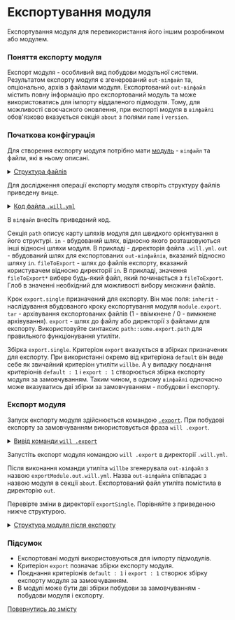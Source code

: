 # Експортування модуля

Експортування модуля для перевикористання його іншим розробником або модулем.

### Поняття експорту модуля

Експорт модуля - особливий вид побудови модульної системи. Результатом експорту модуля є згенерований `out-вілфайл` та, опціонально, архів з файлами модуля. Експортований `out-вілфайл` містить повну інформацію про експортований модуль та може використоватись для імпорту віддаленого підмодуля. Тому, для можливості своєчасного оновлення, при експорті модуля в `вілфайлі` обов'язково вказується секція `about` з полями `name` i `version`.

### Початкова конфігурація

Для створення експорту модуля потрібно мати [модуль](../concept/Module.md#Модуль) - `вілфайл` та файли, які в ньому описані.

<details>
  <summary><u>Структура файлів</u></summary>

```
exportSingle
     ├── fileToExport
     └── .will.yml

```

</details>

Для дослідження операції експорту модуля створіть структуру файлів приведену вище.

<details>
  <summary><u>Код файла <code>.will.yml</code></u></summary>

```yaml
about :
  name : exportModule
  description : "To export single file"
  version : 0.0.1

path :
  in : '.'
  out : 'out'
  fileToExport : 'fileToExport*'

step  :
  export.single :
    inherit : module.export
    export : path::fileToExport
    tar : 0

build :
  export.single :
    criterion :
      default : 1
      export : 1
    steps :
      - export.single
```

</details>

В `вілфайл` внесіть приведений код.

Секція `path` описує карту шляхів модуля для швидкого орієнтування в його структурі.
`in` - вбудований шлях, відносно якого розташовуються інші відносні шляхи модуля. В прикладі - директорія файла `.will.yml`.
`out` - вбудований шлях для експортованих `out-вілфайлів`, вказаний відносно шляху `in`.
`fileToExport` - шлях до файлів експорту, вказаний користувачем відносно директорії `in`. В прикладі, значення `fileToExport*` вибере будь-який файл, який починається з `fileToExport`. Глоб в значенні необхідний для можливості вибору множини файлів.

Крок `export.single` призначений для експорту. Він має поля:
`inherit` - наслідування вбудованого кроку експортування модуля `module.export`.
`tar` - архівування експортованих файлів (1 - ввімкнене / 0 - вимкнене архівування).
`export` - шлях до файлу або директорії з файлами для експорту. Використовуйте синтаксис `path::some.export.path` для правильного функціонування утиліти.

Збірка `export.single`.
Критеріон `export` вказується в збірках призначених для експорту. При використанні окремо від критеріона `default` він веде себе як звичайний критеріон утиліти `willbe`. А у випадку поєднання критеріонів `default : 1` i `export : 1` створюється збірка експорту модуля за замовчуванням. Таким чином, в одному `вілфайлі` одночасно може вказуватись дві збірки за замовчуванням - побудови і експорту.

### Експорт модуля

Запуск експорту модуля здійснюється командою [`.export`](../concept/Command.md#Таблиця-команд-утиліти-willbe). При побудові експорту за замовчуванням використовується фраза `will .export`.

<details>
  <summary><u>Вивід команди <code>will .export</code></u></summary>

```
[user@user ~]$ will .export
...
  Exporting module::exportModule / build::export.single
   + Write out willfile /mnt/home-hdd/Temp/tmp/out/exportModule.out.will.yml
   . Opened . /mnt/home-hdd/Temp/tmp/out/exportModule.out.will.yml
  Exported module::exportModule / build::export.single with 1 file(s) in 0.967s
```

</details>

Запустіть експорт модуля командою `will .export` в директорії `.will.yml`.

Після виконання команди утиліта `willbe` згенерувала `out-вілфайл` з назвою `exportModule.out.will.yml`. Назва `out-вілфайла` співпадає з назвою модуля в секції `about`.
Експортований файл утиліта помістила в директорію `out`.

Перевірте зміни в директорії `exportSingle`. Порівняйте з приведеною нижче структурою.

<details>
  <summary><u>Структура модуля після експорту</u></summary>

```
exportSingle
     ├── out
     │    └── exportModule.out.will.yml
     ├── fileToExport
     └── .will.yml

```

</details>

### Підсумок

- Експортовані модулі використовуються для імпорту підмодулів.
- Критеріон `export` позначає збірки експорту модуля.
- Поєднання критеріонів `default : 1` i `export : 1` створює збірку експорту модуля за замовчуванням.
- В модулі може бути дві збірки побудови за замовчуванням - побудови модуля і експорту.

[Повернутись до змісту](../README.md#tutorials)
